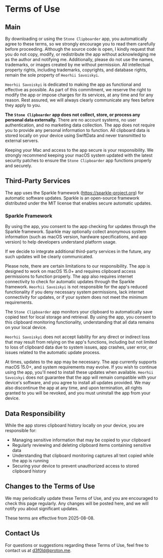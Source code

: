 # Terms of Use

## Main
By downloading or using the `Stone Clipboarder` app, you automatically agree to these terms, so we strongly encourage you to read them carefully before proceeding. Although the source code is open, I kindly request that you do not copy, modify, or redistribute the app without acknowledging me as the author and notifying me. Additionally, please do not use the names, trademarks, or images created by me without permission. All intellectual property rights, including trademarks, copyrights, and database rights, remain the sole property of `Heorhii Savoiskyi`.

`Heorhii Savoiskyi` is dedicated to making the app as functional and effective as possible. As part of this commitment, we reserve the right to modify the app or impose charges for its services, at any time and for any reason. Rest assured, we will always clearly communicate any fees before they apply to you.

**The `Stone Clipboarder` app does not collect, store, or process any personal data externally.** There are no account systems, no user authentication, and no marketing data collection. The app does not require you to provide any personal information to function. All clipboard data is stored locally on your device using SwiftData and never transmitted to external servers.

Keeping your Mac and access to the app secure is your responsibility. We strongly recommend keeping your macOS system updated with the latest security patches to ensure the `Stone Clipboarder` app functions properly and securely.

## Third-Party Services
The app uses the Sparkle framework (https://sparkle-project.org) for automatic software updates. Sparkle is an open-source framework distributed under the MIT license that enables secure automatic updates.

### Sparkle Framework
By using the app, you consent to the app checking for updates through the Sparkle framework. Sparkle may optionally collect anonymous system information (such as macOS version, hardware specifications, and app version) to help developers understand platform usage.

If we decide to integrate additional third-party services in the future, any such updates will be clearly communicated.

Please note, there are certain limitations to our responsibility. The app is designed to work on macOS 15.0+ and requires clipboard access permissions to function properly. The app also requires internet connectivity to check for automatic updates through the Sparkle framework. `Heorhii Savoiskyi` is not responsible for the app's reduced functionality if you deny necessary system permissions, lack internet connectivity for updates, or if your system does not meet the minimum requirements.

The `Stone Clipboarder` app monitors your clipboard to automatically save copied text for local storage and retrieval. By using the app, you consent to this clipboard monitoring functionality, understanding that all data remains on your local device.

`Heorhii Savoiskyi` does not accept liability for any direct or indirect loss that may result from relying on the app's functions, including but not limited to loss of clipboard data due to system issues, app crashes, user error, or issues related to the automatic update process.

At times, updates to the app may be necessary. The app currently supports macOS 15.0+, and system requirements may evolve. If you wish to continue using the app, you'll need to install these updates when available. `Heorhii Savoiskyi` does not guarantee that the app will remain compatible with your device's software, and you agree to install all updates provided. We may also discontinue the app at any time, and upon termination, all rights granted to you will be revoked, and you must uninstall the app from your device.

## Data Responsibility
While the app stores clipboard history locally on your device, you are responsible for:
- Managing sensitive information that may be copied to your clipboard
- Regularly reviewing and deleting clipboard items containing sensitive data
- Understanding that clipboard monitoring captures all text copied while the app is running
- Securing your device to prevent unauthorized access to stored clipboard history

## Changes to the Terms of Use
We may periodically update these Terms of Use, and you are encouraged to check this page regularly. Any changes will be posted here, and we will notify you about significant updates.

These terms are effective from 2025-08-08.

## Contact Us
For questions or suggestions regarding these Terms of Use, feel free to contact us at d3f0ld@proton.me.
